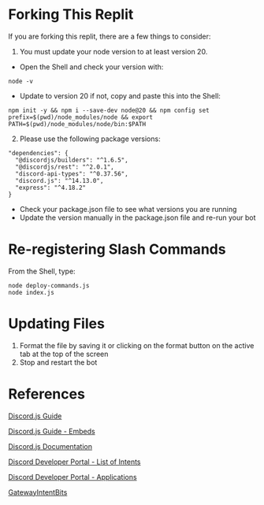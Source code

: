 # Forking This Replit

If you are forking this replit, there are a few things to consider:

1. You must update your node version to at least version 20.
- Open the Shell and check your version with: 
```
node -v
```
- Update to version 20 if not, copy and paste this into the Shell: 
```
npm init -y && npm i --save-dev node@20 && npm config set prefix=$(pwd)/node_modules/node && export PATH=$(pwd)/node_modules/node/bin:$PATH
```

2. Please use the following package versions:
```
"dependencies": {
  "@discordjs/builders": "^1.6.5",
  "@discordjs/rest": "^2.0.1",
  "discord-api-types": "^0.37.56",
  "discord.js": "^14.13.0",
  "express": "^4.18.2"
}
```
- Check your package.json file to see what versions you are running
- Update the version manually in the package.json file and re-run your bot


# Re-registering Slash Commands

From the Shell, type: 
```
node deploy-commands.js
node index.js
```


# Updating Files

1. Format the file by saving it or clicking on the format button on the active tab at the top of the screen
2. Stop and restart the bot


# References

[Discord.js Guide](https://discordjs.guide/)

[Discord.js Guide - Embeds](https://discordjs.guide/popular-topics/embeds.html#using-an-embed-object)

[Discord.js Documentation](https://old.discordjs.dev/#/docs/discord.js/14.13.0/general/welcome)

[Discord Developer Portal - List of Intents](https://discord.com/developers/docs/topics/gateway#list-of-intents)

[Discord Developer Portal - Applications](https://discord.com/developers/applications)

[GatewayIntentBits](https://discord-api-types.dev/api/discord-api-types-v10/enum/GatewayIntentBits)

